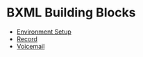 # BXML Building Blocks

* [Environment Setup](frame.md)
* [Record](record.md)
* [Voicemail](voicemail.md)